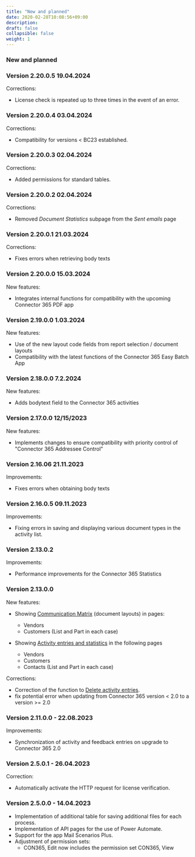 ```yaml
---
title: "New and planned"
date: 2020-02-28T10:08:56+09:00
description: 
draft: false
collapsible: false
weight: 1
---
```


### New and planned

### Version 2.20.0.5 19.04.2024
Corrections:
 - License check is repeated up to three times in the event of an error.

### Version 2.20.0.4 03.04.2024
Corrections:
 - Compatibility for versions < BC23 established.

### Version 2.20.0.3 02.04.2024
Corrections:
 - Added permissions for standard tables.

### Version 2.20.0.2 02.04.2024
Corrections:
 - Removed *Document Statistics* subpage from the *Sent emails* page 

### Version 2.20.0.1 21.03.2024
Corrections:
 - Fixes errors when retrieving body texts

### Version 2.20.0.0 15.03.2024
New features:
 - Integrates internal functions for compatibility with the upcoming Connector 365 PDF app

### Version 2.19.0.0 1.03.2024
New features:
 - Use of the new layout code fields from report selection / document layouts
 - Compatibility with the latest functions of the Connector 365 Easy Batch App

### Version 2.18.0.0 7.2.2024
New features:
  - Adds bodytext field to the Connector 365 activities

### Version 2.17.0.0 12/15/2023
New features:
 - Implements changes to ensure compatibility with priority control of "Connector 365 Addressee Control"

### Version 2.16.06 21.11.2023
Improvements:
 - Fixes errors when obtaining body texts

### Version 2.16.0.5 09.11.2023
Improvements:
 - Fixing errors in saving and displaying various document types in the activity list.

### Version 2.13.0.2
Improvements:
- Performance improvements for the Connector 365 Statistics

### Version 2.13.0.0
New features:
- Showing [Communication Matrix](/en-us/apps/base/first-steps/setup/communication-matrix/) (document layouts) in pages:
  * Vendors
  * Customers
  (List and Part in each case)

- Showing [Activity entries and statistics](/en-us/apps/base/first-steps/setup/infobox-extensions/) in the following pages
  * Vendors
  * Customers
  * Contacts
  (List and Part in each case)

Corrections:
- Correction of the function to [Delete activity entries](/en-us/apps/base/first-steps/setup/delete-activity-files/).
- fix potential error when updating from Connector 365 version < 2.0 to a version >= 2.0


### Version 2.11.0.0 - 22.08.2023
Improvements:
* Synchronization of activity and feedback entries on upgrade to Connector 365 2.0

### Version 2.5.0.1 - 26.04.2023
Correction:
- Automatically activate the HTTP request for license verification.
### Version 2.5.0.0 - 14.04.2023
- Implementation of additional table for saving additional files for each process.
- Implementation of API pages for the use of Power Automate.
- Support for the app Mail Scenarios Plus.
- Adjustment of permission sets:
  - CON365, Edit now includes the permission set CON365, View